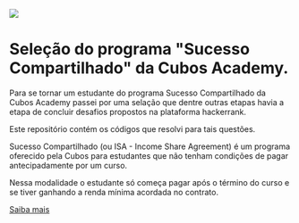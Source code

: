 ![](https://i.imgur.com/xG74tOh.png)

# Seleção do programa "Sucesso Compartilhado" da Cubos Academy.

Para se tornar um estudante do programa Sucesso Compartilhado da Cubos Academy passei por uma selação que dentre outras etapas havia a etapa de concluir desafios propostos na plataforma hackerrank. 

Este repositório contém os códigos que resolvi para tais questões.



Sucesso Compartilhado (ou ISA - Income Share Agreement) é um programa oferecido pela Cubos para estudantes que não tenham condições de pagar antecipadamente por um curso. 

Nessa modalidade o estudante só começa pagar após o término do curso e se tiver ganhando a renda mínima acordada no contrato.

[Saiba mais](https://cubos.academy/sucesso-compartilhado/)



